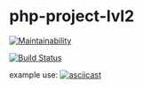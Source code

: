 # php-project-lvl2

[![Maintainability](https://api.codeclimate.com/v1/badges/e96dc211cac9c00b9d90/maintainability)](https://codeclimate.com/github/zulkris/php-project-lvl2/maintainability)

[![Build Status](https://travis-ci.com/zulkris/php-project-lvl2.svg?branch=master)](https://travis-ci.com/zulkris/php-project-lvl2)

example use:
[![asciicast](https://asciinema.org/a/LvmfJQ0CNbLaQuJP9Wa6UJk3I.svg)](https://asciinema.org/a/LvmfJQ0CNbLaQuJP9Wa6UJk3I)